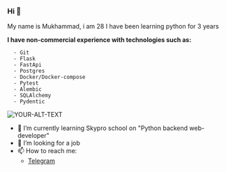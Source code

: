 ### Hi 👋
My name is Mukhammad, i am 28
I have been learning python for 3 years<br>

**I have non-commercial experience with technologies such as:**
```
  - Git
  - Flask
  - FastApi
  - Postgres
  - Docker/Docker-compose
  - Pytest
  - Alembic
  - SQLAlchemy
  - Pydentic
```

<picture>
 <source media="(prefers-color-scheme: dark)" srcset="https://www.google.com/url?sa=i&url=https%3A%2F%2Fwww.rgo.ru%2Fru%2Farticle%2Fvyshe-gor-mogut-byt-tolko-gory-top-7-peshih-marshrutov-po-altayu&psig=AOvVaw1IadgbTef-Y-XOH-zY3b2h&ust=1674770539945000&source=images&cd=vfe&ved=0CBAQjRxqFwoTCKD52cvc4_wCFQAAAAAdAAAAABAJ">
 <source media="(prefers-color-scheme: light)" srcset="https://www.google.com/url?sa=i&url=https%3A%2F%2Fpibig.info%2F99076-zakat-solnca-na-more.html&psig=AOvVaw3Mlyph1MU97gAxVyLGlF3_&ust=1674770632592000&source=images&cd=vfe&ved=0CBAQjRxqFwoTCKDn2Pfc4_wCFQAAAAAdAAAAABAE">
 <img alt="YOUR-ALT-TEXT" src="https://www.google.com/url?sa=i&url=https%3A%2F%2Fpibig.info%2F99076-zakat-solnca-na-more.html&psig=AOvVaw3Mlyph1MU97gAxVyLGlF3_&ust=1674770632592000&source=images&cd=vfe&ved=0CBAQjRxqFwoTCKDn2Pfc4_wCFQAAAAAdAAAAABAE">
</picture>

- 🌱 I’m currently learning Skypro school on "Python backend web-developer"
- 🤔 I’m looking for a job
- 📫 How to reach me:
  - [Telegram ](https://t.me/skyzizizkk)
